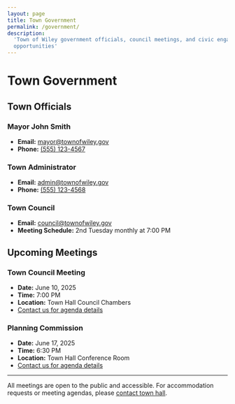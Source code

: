 ```yaml
---
layout: page
title: Town Government
permalink: /government/
description:
  'Town of Wiley government officials, council meetings, and civic engagement
  opportunities'
---
```


# Town Government

## Town Officials

### Mayor John Smith

- **Email:** [mayor@townofwiley.gov](mailto:mayor@townofwiley.gov)
- **Phone:** [(555) 123-4567](tel:+15551234567)

### Town Administrator

- **Email:** [admin@townofwiley.gov](mailto:admin@townofwiley.gov)
- **Phone:** [(555) 123-4568](tel:+15551234568)

### Town Council

- **Email:** [council@townofwiley.gov](mailto:council@townofwiley.gov)
- **Meeting Schedule:** 2nd Tuesday monthly at 7:00 PM

## Upcoming Meetings

### Town Council Meeting

- **Date:** June 10, 2025
- **Time:** 7:00 PM
- **Location:** Town Hall Council Chambers
- [Contact us for agenda details](/contact/)

### Planning Commission

- **Date:** June 17, 2025
- **Time:** 6:30 PM
- **Location:** Town Hall Conference Room
- [Contact us for agenda details](/contact/)

---

All meetings are open to the public and accessible. For accommodation requests
or meeting agendas, please [contact town hall](/contact/).
